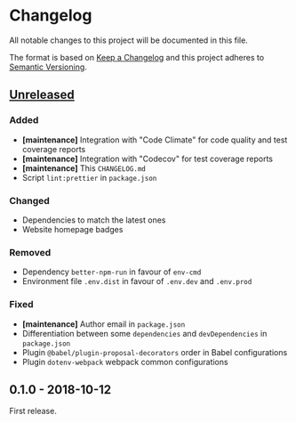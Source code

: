 # Changelog

All notable changes to this project will be documented in this file.

The format is based on [Keep a Changelog](http://keepachangelog.com/en/1.0.0/)
and this project adheres to [Semantic Versioning](http://semver.org/spec/v2.0.0.html).

## [Unreleased][]

### Added

- **[maintenance]** Integration with "Code Climate" for code quality and test coverage reports
- **[maintenance]** Integration with "Codecov" for test coverage reports
- **[maintenance]** This `CHANGELOG.md`
- Script `lint:prettier` in `package.json`

### Changed

- Dependencies to match the latest ones
- Website homepage badges

### Removed

- Dependency `better-npm-run` in favour of `env-cmd`
- Environment file `.env.dist` in favour of `.env.dev` and `.env.prod`

### Fixed

- **[maintenance]** Author email in `package.json`
- Differentiation between some `dependencies` and `devDependencies` in `package.json`
- Plugin `@babel/plugin-proposal-decorators` order in Babel configurations
- Plugin `dotenv-webpack` webpack common configurations

## 0.1.0 - 2018-10-12

First release.

[unreleased]: https://github.com/victorpopkov/react-ui-icheck/compare/v0.1.0...HEAD
